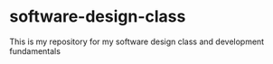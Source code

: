 # software-design-class
This is my repository for my software design class and development fundamentals
